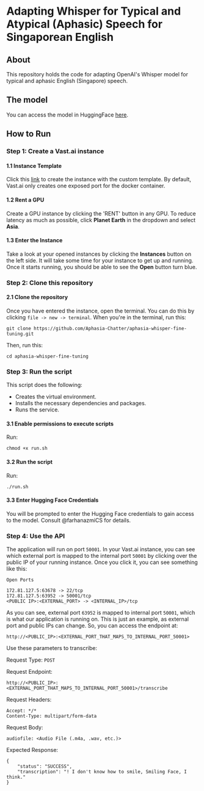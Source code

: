 # Adapting Whisper for Typical and Atypical (Aphasic) Speech for Singaporean English

## About
This repository holds the code for adapting OpenAI's Whisper model for typical and aphasic English (Singapore) speech.

## The model
You can access the model in HuggingFace [here](https://huggingface.co/f-azm17/whisper-small-singapore-aphasia).

## How to Run

### Step 1: Create a Vast.ai instance

#### 1.1 Instance Template

Click this [link](https://cloud.vast.ai/?ref_id=139955&template_id=8ac2e196e326f60dbbaddd030a39bfcf) to create the instance with the custom template. By default, Vast.ai only creates one exposed port for the docker container.

#### 1.2 Rent a GPU

Create a GPU instance by clicking the 'RENT' button in any GPU. To reduce latency as much as possible, click **Planet Earth** in the dropdown and select **Asia**.

#### 1.3 Enter the Instance

Take a look at your opened instances by clicking the **Instances** button on the left side. It will take some time for your instance to get up and running. Once it starts running, you should be able to see the **Open** button turn blue.

### Step 2: Clone this repository

#### 2.1 Clone the repository

Once you have entered the instance, open the terminal. You can do this by clicking `file -> new -> terminal`. When you're in the terminal, run this:

```
git clone https://github.com/Aphasia-Chatter/aphasia-whisper-fine-tuning.git 
```

Then, run this:

```
cd aphasia-whisper-fine-tuning
```

### Step 3: Run the script

This script does the following:

- Creates the virtual environment.
- Installs the necessary dependencies and packages.
- Runs the service.

#### 3.1 Enable permissions to execute scripts

Run:

```
chmod +x run.sh
```

#### 3.2 Run the script

Run:

```
./run.sh
```

#### 3.3 Enter Hugging Face Credentials

You will be prompted to enter the Hugging Face credentials to gain access to the model. Consult @farhanazmiCS for details.

### Step 4: Use the API

The application will run on port `50001`. In your Vast.ai instance, you can see which external port is mapped to the internal port `50001` by clicking over the public IP of your running instance. Once you click it, you can see something like this:

```
Open Ports

172.81.127.5:63678 -> 22/tcp
172.81.127.5:63952 -> 50001/tcp
<PUBLIC IP>:<EXTERNAL_PORT> -> <INTERNAL_IP>/tcp

```

As you can see, external port `63952` is mapped to internal port `50001`, which is what our application is running on. This is just an example, as external port and public IPs can change. So, you can access the endpoint at:

```
http://<PUBLIC_IP>:<EXTERNAL_PORT_THAT_MAPS_TO_INTERNAL_PORT_50001>
```

Use these parameters to transcribe:

Request Type: `POST`

Request Endpoint:

```
http://<PUBLIC_IP>:<EXTERNAL_PORT_THAT_MAPS_TO_INTERNAL_PORT_50001>/transcribe
```

Request Headers:

```
Accept: */*
Content-Type: multipart/form-data
```

Request Body:

```
audiofile: <Audio File (.m4a, .wav, etc.)>
```

Expected Response:

```
{
	"status": "SUCCESS",
	"transcription": "! I don't know how to smile, Smiling Face, I think."
}
```
